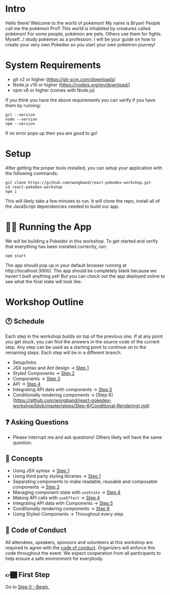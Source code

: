 # Intro

Hello there! Welcome to the world of pokémon! My name is Bryan! People call me the pokémon Prof! This world is inhabited by creatures called pokémon! For some people, pokémon are pets. Others use them for fights. Myself...I study pokémon as a profession. I will be your guide on how to create your very own Pokedex so you start your own pokémon journey!

# System Requirements

- git v2 or higher (https://git-scm.com/downloads)
- Node.js v10 or higher (https://nodejs.org/en/download/)
- npm v6 or higher (comes with Node.js)

If you think you have the above requirements you can verify if you have them by running:

```
git --version
node --version
npm --version
```

If no error pops up then you are good to go!

# Setup

After getting the proper tools installed, you can setup your application with the following commands:

```
git clone https://github.com/wongband/react-pokedex-workshop.git
cd react-pokedex-workshop
npm i
```

This will likely take a few minutes to run. It will clone the repo, install all of the JavaScript dependencies needed to build our app.

# 🏃🏻 Running the App

We will be building a Pokedex in this workshop. To get started and verify that everything has been installed correctly, run:

```
npm start
```

The app should pop up in your default browser running at http://localhost:3000/. The app should be completely blank because we haven't built anything yet! But you can check out the app deployed online to see what the final state will look like.

# Workshop Outline

## 🕐 Schedule

Each step in the workshop builds on top of the previous one. If at any point you get stuck, you can find the answers in the source code of the current step. Any step can be used as a starting point to continue on to the remaining steps. Each step will be in a different branch.

- Setup/Intro
- JSX syntax and Ant design -> [Step 1](https://github.com/wongband/react-pokedex-workshop/blob/master/steps/Step-1(JSX).md) 
- Styled Components -> [Step 2](https://github.com/wongband/react-pokedex-workshop/blob/master/steps/Step-2(Styled-Components).md)
- Components -> [Step 3](https://github.com/wongband/react-pokedex-workshop/blob/master/steps/Step-3(Separating-components).md)
- API -> [Step 4](https://github.com/wongband/react-pokedex-workshop/blob/master/steps/Step-4(API).md)
- Integrating API data with components -> [Step 5](https://github.com/wongband/react-pokedex-workshop/blob/master/steps/Step-5(API-Integration).md)
- Conditionally rendering components -> [Step 6] (https://github.com/wongband/react-pokedex-workshop/blob/master/steps/Step-6(Conditional-Rendering).md)

## ❓ Asking Questions
- Please interrupt me and ask questions! Others likely will have the same question.

## 🌟 Concepts
- Using JSX syntax -> [Step 1](https://github.com/wongband/react-pokedex-workshop/blob/master/steps/Step-1(JSX).md)
- Using third party styling libraries -> [Step 1](https://github.com/wongband/react-pokedex-workshop/blob/master/steps/Step-1(JSX).md)
- Separating components to make readable, reusable and composable components -> [Step 3](https://github.com/wongband/react-pokedex-workshop/blob/master/steps/Step-3(Separating-components).md)
- Managing component state with `useState` -> [Step 4](https://github.com/wongband/react-pokedex-workshop/blob/master/steps/Step-4(API).md)
- Making API calls with `useEffect` -> [Step 4](https://github.com/wongband/react-pokedex-workshop/blob/master/steps/Step-4(API).md)
- Integrating API data with Components -> [Step 5](https://github.com/wongband/react-pokedex-workshop/blob/master/steps/Step-5(API-Integration).md)
- Conditionally rendering components -> [Step 6](https://github.com/wongband/react-pokedex-workshop/blob/master/steps/Step-6(Conditional-Rendering).md)
- Using Styled-Components -> Throughout every step

## 🤝 Code of Conduct
All attendees, speakers, sponsors and volunteers at this workshop are required to agree with the [code of conduct](https://github.com/wongband/react-pokedex-workshop/blob/master/CODE_OF_CONDUCT.md). Organizers will enforce this code throughout the event. We expect cooperation from all participants to help ensure a safe environment for everybody.

## 👉🏾 First Step
Go to [Step 0 - Begin.]('https://github.com/wongband/react-pokedex-workshop/blob/master/steps/Step-0.md')